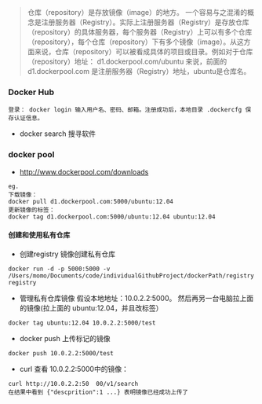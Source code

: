 > 仓库（repository）是存放镜像（image）的地方。
> 一个容易与之混淆的概念是注册服务器（Registry）。实际上注册服务器（Registry）是存放仓库（repository）的具体服务器，每个服务器（Registry）上可以有多个仓库（repository），每个仓库（repository）下有多个镜像（image）。从这方面来说，仓库（repository）可以被看成具体的项目或目录。例如对于仓库（repository）地址： d1.dockerpool.com/ubuntu 来说，前面的 d1.dockerpool.com 是注册服务器（Registry）地址，ubuntu是仓库名。

### Docker Hub
```
登录： docker login 输入用户名、密码、邮箱。注册成功后，本地目录 .dockercfg 保存认证信息。
```

- docker search 搜寻软件

### docker pool
-  http://www.dockerpool.com/downloads
```
eg. 
下载镜像：
docker pull d1.dockerpool.com:5000/ubuntu:12.04
更新镜像的标签：
docker tag d1.dockerpool.com:5000/ubuntu:12.04 ubuntu:12.04
```
#### 创建和使用私有仓库
- 创建registry 镜像创建私有仓库
```
docker run -d -p 5000:5000 -v /Users/momo/Documents/code/individualGithubProject/dockerPath/registry registry
```
- 管理私有仓库镜像
假设本地地址：10.0.2.2:5000。 然后再另一台电脑拉上面的镜像(拉上面的 ubuntu:12.04，并且改标签）
```
docker tag ubuntu:12.04 10.0.2.2:5000/test
```
- docker push 上传标记的镜像
```
docker push 10.0.2.2:5000/test
```
- curl 查看 10.0.2.2:5000中的镜像：
```
curl http://10.0.2.2:50  00/v1/search
在结果中看到 {"descprition":1 ...} 表明镜像已经成功上传了
```
